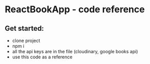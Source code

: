 # ReactBookApp - code reference

## Get started:
- clone project
- npm i
- all the api keys are in the file (cloudinary, google books api)
- use this code as a reference
